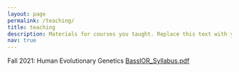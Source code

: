 ```yaml
---
layout: page
permalink: /teaching/
title: teaching
description: Materials for courses you taught. Replace this text with your description.
nav: true
---
```


<div class="pdf">
    <object data="BassIOR_Syllabus.pdf" type="application/pdf">
        Fall 2021: Human Evolutionary Genetics <a href="https://imanhamid.github.io/assets/pdf/BassIOR_Syllabus.pdf" target="_blank">BassIOR_Syllabus.pdf</a>
    </object>
</div>
